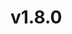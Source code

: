 <!--
This file contains the in progress release notes during the cycle.
It should not be considered the final announcement for any release at any time.
-->


# v1.8.0
